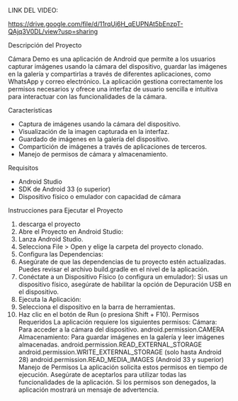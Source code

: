 LINK DEL VIDEO: 

https://drive.google.com/file/d/11rqUj6H_qEUPNAt5bEnzpT-QAjq3V0DL/view?usp=sharing

Descripción del Proyecto

Cámara Demo es una aplicación de Android que permite a los usuarios capturar imágenes usando la cámara del dispositivo, guardar las imágenes en la galería y compartirlas a través de diferentes aplicaciones, como WhatsApp y correo electrónico. La aplicación gestiona correctamente los permisos necesarios y ofrece una interfaz de usuario sencilla e intuitiva para interactuar con las funcionalidades de la cámara.

Características

- Captura de imágenes usando la cámara del dispositivo.
- Visualización de la imagen capturada en la interfaz.
- Guardado de imágenes en la galería del dispositivo.
- Compartición de imágenes a través de aplicaciones de terceros.
- Manejo de permisos de cámara y almacenamiento.

 Requisitos

- Android Studio
- SDK de Android 33 (o superior)
- Dispositivo físico o emulador con capacidad de cámara

Instrucciones para Ejecutar el Proyecto

1.	descarga el proyecto
2.	Abre el Proyecto en Android Studio:
3.	Lanza Android Studio.
4.	Selecciona File > Open y elige la carpeta del proyecto clonado.
5.	Configura las Dependencias:
6.	Asegúrate de que las dependencias de tu proyecto estén actualizadas. Puedes revisar el archivo build.gradle en el nivel de la aplicación.
7.	Conéctate a un Dispositivo Físico (o configura un emulador):
Si usas un dispositivo físico, asegúrate de habilitar la opción de Depuración USB en el dispositivo.
8.	Ejecuta la Aplicación:
9.	Selecciona el dispositivo en la barra de herramientas.
10.	Haz clic en el botón de Run (o presiona Shift + F10).
Permisos Requeridos
          La aplicación requiere los siguientes permisos:
Cámara: Para acceder a la cámara del dispositivo.
android.permission.CAMERA
Almacenamiento: Para guardar imágenes en la galería y leer imágenes almacenadas.
android.permission.READ_EXTERNAL_STORAGE
android.permission.WRITE_EXTERNAL_STORAGE (solo hasta Android 28)
android.permission.READ_MEDIA_IMAGES (Android 33 y superior)
Manejo de Permisos
La aplicación solicita estos permisos en tiempo de ejecución. Asegúrate de aceptarlos para utilizar todas las funcionalidades de la aplicación. Si los permisos son denegados, la aplicación mostrará un mensaje de advertencia.
